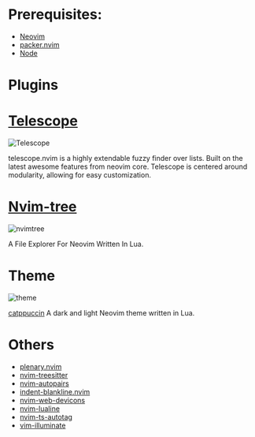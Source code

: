 # Prerequisites: 

- [Neovim](https://github.com/neovim/neovim)
- [packer.nvim](https://github.com/wbthomason/packer.nvim) 
- [Node](https://github.com/nodejs/node)

# Plugins


# [Telescope](https://github.com/nvim-telescope/telescope.nvim)

![Telescope](https://user-images.githubusercontent.com/102697831/187928686-c637fd1e-288e-4486-a3d4-575551f7ed75.png)

telescope.nvim is a highly extendable fuzzy finder over lists. Built on the latest awesome features from neovim core. Telescope is centered around modularity, allowing for easy customization.


# [Nvim-tree](https://github.com/kyazdani42/nvim-tree.lua)

![nvimtree](https://user-images.githubusercontent.com/102697831/201203267-83e84f00-3e23-4f02-8be6-44b451f42453.png)

A File Explorer For Neovim Written In Lua.


# Theme 

![theme](https://user-images.githubusercontent.com/102697831/201203697-e1dc9425-3228-41ec-a4ef-cd9afa4893c0.png)


[catppuccin](https://github.com/catppuccin/nvim) A dark and light Neovim theme written in Lua.


# Others

- [plenary.nvim](https://github.com/nvim-lua/plenary.nvim)
- [nvim-treesitter](https://github.com/nvim-treesitter/nvim-treesitter)
- [nvim-autopairs](https://github.com/windwp/nvim-autopairs)
- [indent-blankline.nvim](https://github.com/lukas-reineke/indent-blankline.nvim)
- [nvim-web-devicons](https://github.com/kyazdani42/nvim-web-devicons)
- [nvim-lualine](https://github.com/nvim-lualine/lualine.nvim)
- [nvim-ts-autotag](https://github.com/windwp/nvim-ts-autotag)
- [vim-illuminate](https://github.com/RRethy/vim-illuminate)
